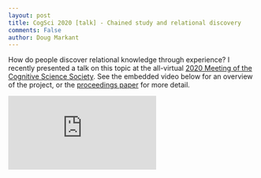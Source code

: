 ```yaml
---
layout: post
title: CogSci 2020 [talk] - Chained study and relational discovery
comments: False
author: Doug Markant
---
```


How do people discover relational knowledge through experience? I recently presented a talk on this topic at the all-virtual [2020 Meeting of the Cognitive Science Society](https://cognitivesciencesociety.org/cogsci-2020/). See the embedded video below for an overview of the project, or the [proceedings paper](/assets/Markant_CogSci2020_TIAwareness.pdf) for more detail.

<iframe src="https://widgets.figshare.com/articles/12743354/embed?show_title=1" allowfullscreen="true" frameborder="0"></iframe>
